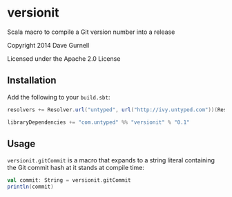 versionit
=========

Scala macro to compile a Git version number into a release

Copyright 2014 Dave Gurnell

Licensed under the Apache 2.0 License

Installation
------------

Add the following to your `build.sbt`:

~~~ scala
resolvers += Resolver.url("untyped", url("http://ivy.untyped.com"))(Resolver.ivyStylePatterns)

libraryDependencies += "com.untyped" %% "versionit" % "0.1"
~~~

Usage
-----

`versionit.gitCommit` is a macro that expands to a string literal
containing the Git commit hash at it stands at compile time:

~~~ scala
val commit: String = versionit.gitCommit
println(commit)
~~~
